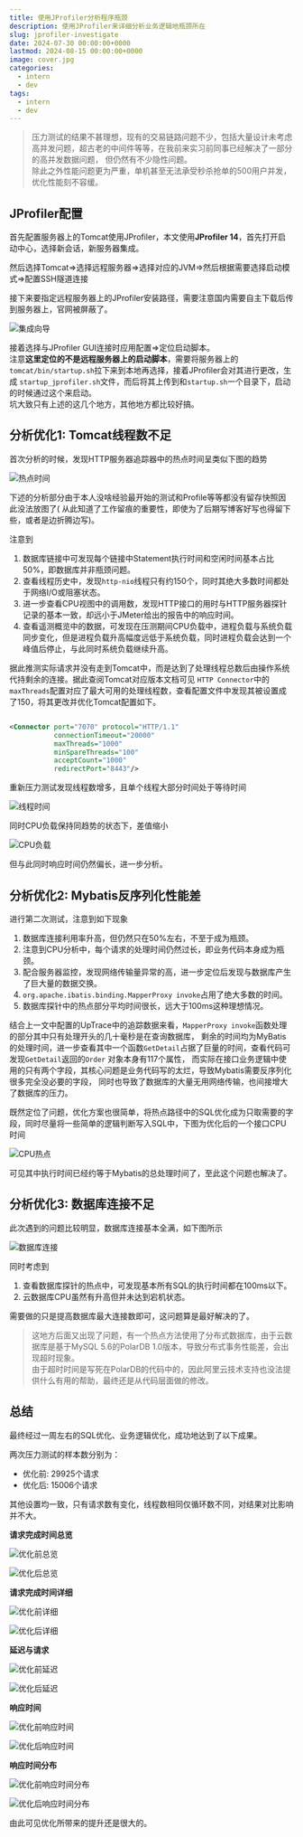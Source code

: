 ```yaml
---
title: 使用JProfiler分析程序瓶颈
description: 使用JProfiler来详细分析业务逻辑地瓶颈所在
slug: jprofiler-investigate
date: 2024-07-30 00:00:00+0000
lastmod: 2024-08-15 00:00:00+0000
image: cover.jpg
categories:
  - intern
  - dev
tags:
  - intern
  - dev
---
```


> 压力测试的结果不甚理想，现有的交易链路问题不少，包括大量设计未考虑高并发问题，超古老的中间件等等，在我前来实习前同事已经解决了一部分的高并发数据问题，
> 但仍然有不少隐性问题。  
> 除此之外性能问题更为严重，单机甚至无法承受秒杀抢单的500用户并发，优化性能刻不容缓。

## JProfiler配置

首先配置服务器上的Tomcat使用JProfiler，本文使用**JProfiler 14**，首先打开启动中心，选择新会话，新服务器集成。

然后选择Tomcat=>选择远程服务器=>选择对应的JVM=>然后根据需要选择启动模式=>配置SSH隧道连接

接下来要指定远程服务器上的JProfiler安装路径，需要注意国内需要自主下载后传到服务器上，官网被屏蔽了。

![集成向导](guide1.png)

接着选择与JProfiler GUI连接时应用配置=>定位启动脚本。  
注意**这里定位的不是远程服务器上的启动脚本**，需要将服务器上的`tomcat/bin/startup.sh`拉下来到本地再选择，接着JProfiler会对其进行更改，生成
`startup_jprofiler.sh`文件，而后将其上传到和`startup.sh`一个目录下，启动的时候通过这个来启动。  
坑大致只有上述的这几个地方，其他地方都比较好搞。

## 分析优化1: Tomcat线程数不足

首次分析的时候，发现HTTP服务器追踪器中的热点时间呈类似下图的趋势

![热点时间](snapshot1.png)

下述的分析部分由于本人没啥经验最开始的测试和Profile等等都没有留存快照因此没法放图了(
从此知道了工作留痕的重要性，即使为了后期写博客好写也得留下些，或者是边折腾边写)。

注意到

1. 数据库链接中可发现每个链接中Statement执行时间和空闲时间基本占比50%，即数据库并非瓶颈问题。
2. 查看线程历史中，发现`http-nio`线程只有约150个，同时其绝大多数时间都处于网络I/O或阻塞状态。
3. 进一步查看CPU视图中的调用数，发现HTTP接口的用时与HTTP服务器探针记录的基本一致，却远小于JMeter给出的报告中的响应时间。
4. 查看遥测概览中的数据，可发现在压测期间CPU负载中，进程负载与系统负载同步变化，但是进程负载升高幅度远低于系统负载，同时进程负载会达到一个峰值后停止，与此同时系统负载继续升高。

据此推测实际请求并没有走到Tomcat中，而是达到了处理线程总数后由操作系统代持剩余的连接。据此查阅Tomcat对应版本文档可见
`HTTP Connector`中的`maxThreads`配置对应了最大可用的处理线程数，查看配置文件中发现其被设置成了150，将其更改并优化Tomcat配置如下。

```xml

<Connector port="7070" protocol="HTTP/1.1"
           connectionTimeout="20000"
           maxThreads="1000"
           minSpareThreads="100"
           acceptCount="1000"
           redirectPort="8443"/>
```

重新压力测试发现线程数增多，且单个线程大部分时间处于等待时间

![线程时间](snapshot2.png)

同时CPU负载保持同趋势的状态下，差值缩小

![CPU负载](snapshot3.png)

但与此同时响应时间仍然偏长，进一步分析。

## 分析优化2: Mybatis反序列化性能差

进行第二次测试，注意到如下现象

1. 数据库连接利用率升高，但仍然只在50%左右，不至于成为瓶颈。
2. 注意到CPU分析中，每个请求的处理时间仍然过长，即业务代码本身成为瓶颈。
3. 配合服务器监控，发现网络传输量异常的高，进一步定位后发现与数据库产生了巨大量的数据交换。
4. `org.apache.ibatis.binding.MapperProxy invoke`占用了绝大多数的时间。
5. 数据库探针中的热点部分平均时间很长，远大于100ms这种理想情况。

结合上一文中配置的UpTrace中的追踪数据来看，`MapperProxy invoke`函数处理的部分其中只有处理开头的几十毫秒是在查询数据库，
剩余的时间均为MyBatis的处理时间，进一步查看其中一个函数`GetDetail`占据了巨量的时间，查看代码可发现`GetDetail`返回的`Order`
对象本身有117个属性，
而实际在接口业务逻辑中使用的只有两个字段，其核心问题是业务代码写的太烂，导致Mybatis需要反序列化很多完全没必要的字段，
同时也导致了数据库的大量无用网络传输，也间接增大了数据库的压力。

既然定位了问题，优化方案也很简单，将热点路径中的SQL优化成为只取需要的字段，同时尽量将一些简单的逻辑判断写入SQL中，下图为优化后的一个接口CPU时间

![CPU热点](snapshot4.png)

可见其中执行时间已经约等于Mybatis的总处理时间了，至此这个问题也解决了。

## 分析优化3: 数据库连接不足

此次遇到的问题比较明显，数据库连接基本全满，如下图所示

![数据库连接](snapshot5.png)

同时考虑到

1. 查看数据库探针的热点中，可发现基本所有SQL的执行时间都在100ms以下。
2. 云数据库CPU虽然有升高但并未达到宕机状态。

需要做的只是提高数据库最大连接数即可，这问题算是最好解决的了。

> 这地方后面又出现了问题，有一个热点方法使用了分布式数据库，由于云数据库是基于MySQL 5.6的PolarDB
> 1.0版本，导致分布式事务性能差，会出现超时现象。  
> 由于超时时间是写死在PolarDB的代码中的，因此阿里云技术支持也没法提供什么有用的帮助，最终还是从代码层面做的修改。

## 总结

最终经过一周左右的SQL优化、业务逻辑优化，成功地达到了以下成果。

两次压力测试的样本数分别为：

+ 优化前: 29925个请求
+ 优化后: 15006个请求

其他设置均一致，只有请求数有变化，线程数相同仅循环数不同，对结果对比影响并不大。

**请求完成时间总览**

![优化前总览](response-before.png)

![优化后总览](response-after.png)

**请求完成时间详细**

![优化前详细](response-detailed-before.png)

![优化后详细](response-detailed-after.png)

**延迟与请求**

![优化前延迟](latency-before.png)

![优化后延迟](latency-after.png)

**响应时间**

![优化前响应时间](response-time-before.png)

![优化后响应时间](response-time-after.png)

**响应时间分布**

![优化前响应时间分布](response-distribution-before.png)

![优化后响应时间分布](response-distribution-after.png)

由此可见优化所带来的提升还是很大的。